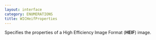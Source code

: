 ```yaml
---
layout: interface
category: ENUMERATIONS
title: WICHeifProperties
---
```


Specifies the properties of a High Efficiency Image Format (**HEIF**) image.
